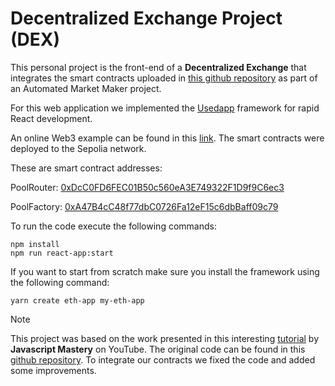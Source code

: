 # Decentralized Exchange Project (DEX)

This personal project is the front-end of a **Decentralized Exchange** that integrates the smart contracts uploaded in [this github repository](https://github.com/DappDojo/Automated-Market-Maker) as part of an Automated Market Maker project. 

For this web application we implemented the [Usedapp](https://usedapp.io/) framework for rapid React development.

An online Web3 example can be found in this [link](https://dappdojo-dex.netlify.app/). The smart contracts were deployed to the Sepolia network.

These are smart contract addresses:

PoolRouter: [0xDcC0FD6FEC01B50c560eA3E749322F1D9f9C6ec3](https://sepolia.etherscan.io/address/0xDcC0FD6FEC01B50c560eA3E749322F1D9f9C6ec3#code)

PoolFactory: [0xA47B4cC48f77dbC0726Fa12eF15c6dbBaff09c79](https://sepolia.etherscan.io/address/0xA47B4cC48f77dbC0726Fa12eF15c6dbBaff09c79#code)

To run the code execute the following commands:

```
npm install
npm run react-app:start
```

If you want to start from scratch make sure you install the framework using the following command:

```
yarn create eth-app my-eth-app
```

> [!NOTE]
> This project was based on the work presented in this interesting [tutorial](https://www.youtube.com/watch?v=Y89q6T1r1Yg) by **Javascript Mastery** on YouTube. The original code can be found in this [github repository](https://github.com/adrianhajdin/project_web3_uniswap). To integrate our contracts we fixed the code and added some improvements.